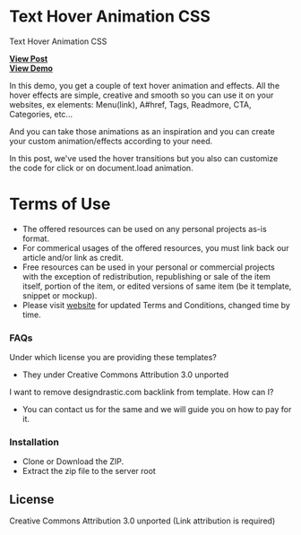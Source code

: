 # Text Hover Animation CSS
Text Hover Animation CSS

<a href="https://designdrastic.com/snippet/text-hover-animation-css"><strong>View Post</strong></a><br />
<a href="https://designdrastic.com/post/demo/text-hover-animation-css"><strong>View Demo</strong></a><br />


In this demo, you get a couple of text hover animation and effects. All the hover effects are simple, creative and smooth so you can use it on your websites, ex elements: Menu(link), A#href, Tags, Readmore, CTA, Categories, etc... 

And you can take those animations as an inspiration and you can create your custom animation/effects according to your need. 

In this post, we've used the hover transitions but you also can customize the code for click or on document.load animation. 

# Terms of Use

  - The offered resources can be used on any personal projects as-is format.
  - For commerical usages of the offered resources, you must link back our article and/or link as credit.
  - Free  resources can be used  in your personal or commercial projects with the exception of redistribution, republishing or sale of the item itself, portion of the item, or edited versions of same item (be it template, snippet or mockup).
  - Please visit [website](http://designdrastic.com) for updated Terms and Conditions, changed time by time.

### FAQs

Under which license you are providing these templates?
* They  under Creative Commons Attribution 3.0 unported

I want to remove designdrastic.com backlink from template. How can I?
* You can contact us for the same and we will guide you on how to pay for it.


### Installation

- Clone or Download the ZIP. 
- Extract the zip file to the server root


License
----

Creative Commons Attribution 3.0 unported (Link attribution is required)
